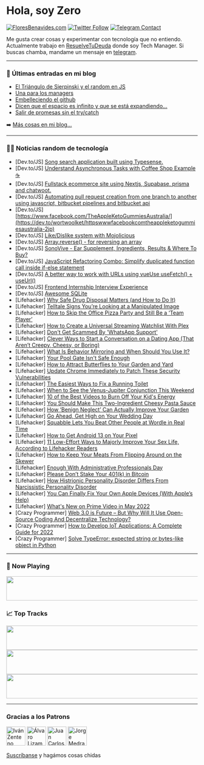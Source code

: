 # Hola, soy Zero

[![FloresBenavides.com](https://img.shields.io/website?down_message=oops&label=MiBlog&style=for-the-badge&up_message=online&url=https%3A%2F%2Ffloresbenavides.com)](https://floresbenavides.com) [![Twitter Follow](https://img.shields.io/twitter/follow/ZeroDragon?color=%231DA1F2&label=Follow&logo=twitter&logoColor=ffffff&style=for-the-badge)](https://twitter.com/zerodragon) [![Telegram Contact](https://img.shields.io/badge/escr%C3%ADbeme-ZeroDragon-%2326A5E4?style=for-the-badge&logo=telegram)](https://t.me/zerodragon)

Me gusta crear cosas y experimentar con tecnología que no entiendo.
Actualmente trabajo en [ResuelveTuDeuda](http://github.com/resuelve) donde soy Tech Manager.
Si buscas chamba, mandame un mensaje en [telegram](https://t.me/zerodragon).

---

### 📕 Últimas entradas en mi blog
<!-- BLOG-POST-LIST:START -->
- [El Triángulo de Sierpinski y el random en JS](https://floresbenavides.com/el-triangulo-de-sierpinski-y-el-random-en-js/)
- [Una para los managers](https://floresbenavides.com/una-para-los-managers/)
- [Embelleciendo el github](https://floresbenavides.com/embelleciendo-el-github/)
- [Dicen que el espacio es infinito y que se está expandiendo…](https://floresbenavides.com/dicen-que-el-espacio-es-infinito-y-que-se-esta-expandiendo/)
- [Salir de promesas sin el try/catch](https://floresbenavides.com/salir-de-promesas-sin-el-try-catch/)
<!-- BLOG-POST-LIST:END -->

➡️ [Más cosas en mi blog...](https://floresbenavides.com)

---

### 👨‍💻 Noticias random de tecnología
<!-- TECH-POSTS:START -->
- [Dev.to/JS] [Song search application built using Typesense.](https://dev.to/aviyel/song-search-application-built-using-typesense-19l7)
- [Dev.to/JS] [Understand Asynchronous Tasks with Coffee Shop Example ☕](https://dev.to/koladev/understand-asynchronous-tasks-with-coffee-shop-example-4hc2)
- [Dev.to/JS] [Fullstack ecommerce site using Nextjs, Supabase, prisma and chatwoot.](https://dev.to/aviyel/fullstack-ecommerce-site-using-nextjs-supabase-prisma-and-chatwoot-2j8e)
- [Dev.to/JS] [Automating pull request creation from one branch to another using javascript, bitbucket pipelines and bitbucket api](https://dev.to/bmsteven/automating-pull-request-creation-from-one-branch-to-another-using-javascript-bitbucket-pipelines-and-bitbucket-api-7l0)
- [Dev.to/JS] [https://www.facebook.com/TheAppleKetoGummiesAustralia/](https://dev.to/wortwoolket/httpswwwfacebookcomtheappleketogummiesaustralia-2jp)
- [Dev.to/JS] [Like/Dislike system with Mojolicious](https://dev.to/arslonga/likedislike-system-with-mojolicious-42ph)
- [Dev.to/JS] [Array.reverse&lpar;&rpar; - for reversing an array](https://dev.to/dillionmegida/arrayreverse-for-reversing-an-array-3cpe)
- [Dev.to/JS] [SonoVive - Ear Supplement, Ingredients, Results &amp; Where To Buy?](https://dev.to/sonoviveinfo/sonovive-ear-supplement-ingredients-results-where-to-buy-67n)
- [Dev.to/JS] [JavaScript Refactoring Combo: Simplify duplicated function call inside if-else statement](https://dev.to/lgrammel/javascript-refactoring-combo-simplify-duplicated-function-call-inside-if-else-statement-21gl)
- [Dev.to/JS] [A better way to work with URLs using vueUse useFetch&lpar;&rpar; + useUrl&lpar;&rpar;](https://dev.to/rainxh11/a-better-way-to-work-with-urls-using-vueuse-usefetch-useurl-4309)
- [Dev.to/JS] [Frontend Internship Interview Experience](https://dev.to/ashutoshdash/frontend-internship-interview-experience-54al)
- [Dev.to/JS] [Awesome SQLite](https://dev.to/sqlsite/awesome-sqlite-571e)
- [Lifehacker] [Why Safe Drug Disposal Matters &lpar;and How to Do It&rpar;](https://lifehacker.com/why-safe-drug-disposal-matters-and-how-to-do-it-1848855898)
- [Lifehacker] [Telltale Signs You’re Looking at a Manipulated Image](https://lifehacker.com/telltale-signs-you-re-looking-at-a-manipulated-image-1848855015)
- [Lifehacker] [How to Skip the Office Pizza Party and Still Be a ‘Team Player’](https://lifehacker.com/how-to-skip-the-office-pizza-party-and-still-be-a-team-1848855137)
- [Lifehacker] [How to Create a Universal Streaming Watchlist With Plex](https://lifehacker.com/how-to-create-a-universal-streaming-watchlist-with-plex-1848855290)
- [Lifehacker] [Don&#39;t Get Scammed By &#39;WhatsApp Support&#39;](https://lifehacker.com/dont-get-scammed-by-whatsapp-support-1848855075)
- [Lifehacker] [Clever Ways to Start a Conversation on a Dating App &lpar;That Aren’t Creepy, Cheesy, or Boring&rpar;](https://lifehacker.com/clever-ways-to-start-a-conversation-on-a-dating-app-th-1848854559)
- [Lifehacker] [What Is Behavior Mirroring and When Should You Use It?](https://lifehacker.com/what-is-behavior-mirroring-and-when-should-you-use-it-1848849649)
- [Lifehacker] [Your Pool Gate Isn&#39;t Safe Enough](https://lifehacker.com/your-pool-gate-isnt-safe-enough-1848854443)
- [Lifehacker] [How to Attract Butterflies to Your Garden and Yard](https://lifehacker.com/how-to-attract-butterflies-to-your-garden-and-yard-1848854130)
- [Lifehacker] [Update Chrome Immediately to Patch These Security Vulnerabilities](https://lifehacker.com/update-chrome-immediately-to-patch-these-security-vulne-1848853708)
- [Lifehacker] [The Easiest Ways to Fix a Running Toilet](https://lifehacker.com/the-easiest-ways-to-fix-a-running-toilet-1848853435)
- [Lifehacker] [When to See the Venus-Jupiter Conjunction This Weekend](https://lifehacker.com/when-to-see-the-venus-jupiter-conjunction-this-weekend-1848849774)
- [Lifehacker] [10 of the Best Videos to Burn Off Your Kid&#39;s Energy](https://lifehacker.com/10-of-the-best-videos-to-burn-off-your-kids-energy-1848849647)
- [Lifehacker] [You Should Make This Two-Ingredient Cheesy Pasta Sauce](https://lifehacker.com/you-should-make-this-two-ingredient-cheesy-pasta-sauce-1848851512)
- [Lifehacker] [How ‘Benign Neglect’ Can Actually Improve Your Garden](https://lifehacker.com/how-benign-neglect-can-actually-improve-your-garden-1848849703)
- [Lifehacker] [Go Ahead, Get High on Your Wedding Day](https://lifehacker.com/go-ahead-get-high-on-your-wedding-day-1848836404)
- [Lifehacker] [Squabble Lets You Beat Other People at Wordle in Real Time](https://lifehacker.com/squabble-lets-you-beat-other-people-at-wordle-in-real-t-1848849342)
- [Lifehacker] [How to Get Android 13 on Your Pixel](https://lifehacker.com/how-to-get-android-13-on-your-pixel-1848848786)
- [Lifehacker] [11 Low-Effort Ways to Majorly Improve Your Sex Life, According to Lifehacker Readers](https://lifehacker.com/11-low-effort-ways-to-majorly-improve-your-sex-life-ac-1848844935)
- [Lifehacker] [How to Keep Your Meats From Flipping Around on the Skewer](https://lifehacker.com/how-to-keep-your-meats-from-flipping-around-on-the-skew-1848849185)
- [Lifehacker] [Enough With Administrative Professionals Day](https://lifehacker.com/enough-with-administrative-professionals-day-1848849174)
- [Lifehacker] [Please Don’t Stake Your 401&lpar;k&rpar; in Bitcoin](https://lifehacker.com/please-don-t-stake-your-401-k-in-bitcoin-1848848959)
- [Lifehacker] [How Histrionic Personality Disorder Differs From Narcissistic Personality Disorder](https://lifehacker.com/how-histrionic-personality-disorder-differs-from-narcis-1848847780)
- [Lifehacker] [You Can Finally Fix Your Own Apple Devices &lpar;With Apple’s Help&rpar;](https://lifehacker.com/you-can-finally-fix-your-own-apple-devices-with-apple-1848847963)
- [Lifehacker] [What&#39;s New on Prime Video in May 2022](https://lifehacker.com/whats-new-on-prime-video-in-may-2022-1848848337)
- [Crazy Programmer] [Web 3.0 is Future – But Why Will It Use Open-Source Coding And Decentralize Technology?](https://www.thecrazyprogrammer.com/2022/04/web-3-0.html)
- [Crazy Programmer] [How to Develop IoT Applications: A Complete Guide for 2022](https://www.thecrazyprogrammer.com/2022/04/how-to-develop-iot-applications.html)
- [Crazy Programmer] [Solve TypeError: expected string or bytes-like object in Python](https://www.thecrazyprogrammer.com/2022/04/expected-string-or-bytes-like-object.html)<!-- TECH-POSTS:END -->

---

### 🎵 Now Playing
<a href="https://spotify-now-playing-dun.vercel.app/now-playing?open"><img src="https://spotify-now-playing-dun.vercel.app/now-playing" width="540" height="64"></a>

### 📈 Top Tracks
<a href="https://spotify-now-playing-dun.vercel.app/top-tracks?i=1&open"><img src="https://spotify-now-playing-dun.vercel.app/top-tracks?i=1" width="540" height="64"></a>
<a href="https://spotify-now-playing-dun.vercel.app/top-tracks?i=2&open"><img src="https://spotify-now-playing-dun.vercel.app/top-tracks?i=2" width="540" height="64"></a>
<a href="https://spotify-now-playing-dun.vercel.app/top-tracks?i=3&open"><img src="https://spotify-now-playing-dun.vercel.app/top-tracks?i=3" width="540" height="64"></a>

---

### Gracias a los Patrons
[<img src="https://avatars.githubusercontent.com/u/243380?v=4" alt="Iván Zenteno" width="50px">](https://github.com/k001) [<img src="https://avatars.githubusercontent.com/u/19955639?v=4" alt="Álvaro Lizama" width="50px">](https://github.com/alvarolizama) [<img src="https://avatars.githubusercontent.com/u/2718753?v=4" alt="Juan Carlos Ruiz" width="50px">](https://github.com/JuanCrg90) [<img src="https://avatars.githubusercontent.com/u/37025?v=4" alt="Jorge Medrano" width="50px">](https://github.com/h1pp1e) 

[Suscríbanse](https://www.patreon.com/zerodragon) y hagámos cosas chidas
